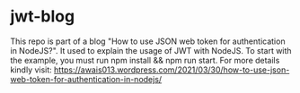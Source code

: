 # jwt-blog
This repo is part of a blog "How to use JSON web token for authentication in NodeJS?". It used to explain the usage of JWT with NodeJS. To start with the example, you must run npm install &amp;&amp; npm run start. For more details kindly visit: https://awais013.wordpress.com/2021/03/30/how-to-use-json-web-token-for-authentication-in-nodejs/
